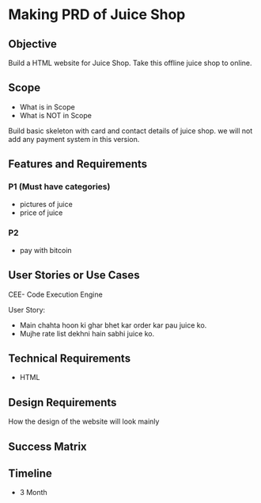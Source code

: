 # Making PRD of Juice Shop

## Objective

Build a HTML website for Juice Shop. Take this offline juice shop to online.

## Scope

- What is in Scope
- What is NOT in Scope

Build basic skeleton with card and contact details of juice shop.
we will not add any payment system in this version.

## Features and Requirements

### P1 (Must have categories)
- pictures of juice
- price of juice

### P2
- pay with bitcoin

## User Stories or Use Cases
CEE- Code Execution Engine

User Story: 
- Main chahta hoon ki ghar bhet kar order kar pau juice ko.
- Mujhe rate list dekhni hain sabhi juice ko.

## Technical Requirements
- HTML

## Design Requirements
How the design of the website will look mainly

## Success Matrix

## Timeline
- 3 Month
